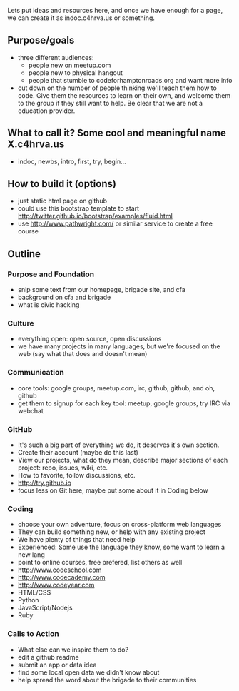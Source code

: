 Lets put ideas and resources here, and once we have enough for a page, we can create it as indoc.c4hrva.us or something.

## Purpose/goals
 * three different audiences: 
    * people new on meetup.com
    * people new to physical hangout
    * people that stumble to codeforhamptonroads.org and want more info
  * cut down on the number of people thinking we'll teach them how to code. Give them the resources to learn on their own, and welcome them to the group if they still want to help. Be clear that we are not a education provider.

## What to call it? Some cool and meaningful name X.c4hrva.us
 * indoc, newbs, intro, first, try, begin...

## How to build it (options)
 * just static html page on github
 * could use this bootstrap template to start http://twitter.github.io/bootstrap/examples/fluid.html
 * use http://www.pathwright.com/ or similar service to create a free course

## Outline

### Purpose and Foundation
 * snip some text from our homepage, brigade site, and cfa
 * background on cfa and brigade
 * what is civic hacking

### Culture
 * everything open: open source, open discussions
 * we have many projects in many languages, but we're focused on the web (say what that does and doesn't mean)

### Communication
 * core tools: google groups, meetup.com, irc, github, github, and oh, github
 * get them to signup for each key tool: meetup, google groups, try IRC via webchat

### GitHub
 * It's such a big part of everything we do, it deserves it's own section.
 * Create their account (maybe do this last)
 * View our projects, what do they mean, describe major sections of each project: repo, issues, wiki, etc.
 * How to favorite, follow discussions, etc.
 * http://try.github.io
 * focus less on Git here, maybe put some about it in Coding below

### Coding
 * choose your own adventure, focus on cross-platform web languages
 * They can build something new, or help with any existing project
 * We have plenty of things that need help
 * Experienced: Some use the language they know, some want to learn a new lang
 * point to online courses, free prefered, list others as well 
 * http://www.codeschool.com
 * http://www.codecademy.com
 * http://www.codeyear.com
 * HTML/CSS
 * Python
 * JavaScript/Nodejs
 * Ruby

### Calls to Action
 * What else can we inspire them to do?
 * edit a github readme
 * submit an app or data idea
 * find some local open data we didn't know about
 * help spread the word about the brigade to their communities
